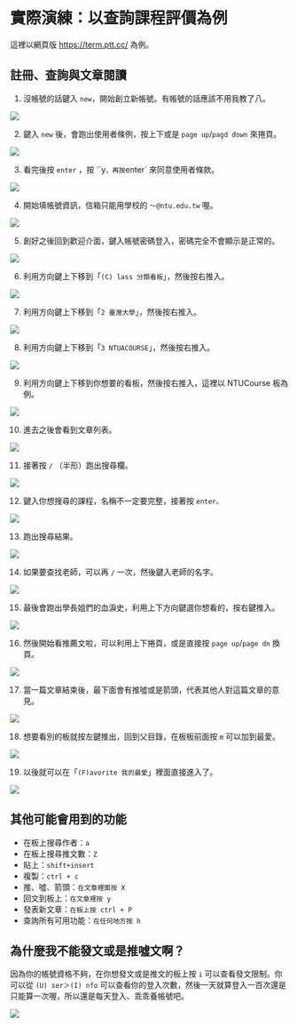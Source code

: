 # 實際演練：以查詢課程評價為例

這裡以網頁版 https://term.ptt.cc/ 為例。

## 註冊、查詢與文章閱讀

1. 沒帳號的話鍵入 `new`，開始創立新帳號。有帳號的話應該不用我教了八。

![](/img/ptt1.png)

2. 鍵入 `new` 後，會跑出使用者條例，按上下或是 `page up`/`pagd down` 來捲頁。

![](/img/ptt2.png)

3. 看完後按 `enter` ，按 ``y` ，再按 `enter` 來同意使用者條款。

![](/img/ptt3.png)

4. 開始填帳號資訊，信箱只能用學校的 `～@ntu.edu.tw` 喔。

![](/img/ptt4.png)

5. 創好之後回到歡迎介面，鍵入帳號密碼登入，密碼完全不會顯示是正常的。

![](/img/ptt1.png)

6. 利用方向鍵上下移到「`(C) lass 分類看板`」，然後按右推入。

![](/img/ptt5.png)

7. 利用方向鍵上下移到「`2 臺灣大學`」，然後按右推入。

![](/img/ptt6.png)

8. 利用方向鍵上下移到「`3 NTUACOURSE`」，然後按右推入。

![](/img/ptt7.png)

9. 利用方向鍵上下移到你想要的看板，然後按右推入，這裡以 NTUCourse 板為例。

![](/img/ptt8.png)

10. 進去之後會看到文章列表。

![](/img/ptt9.png)

11. 接著按 `/` （半形）跑出搜尋欄。

![](/img/ptt10.png)

12. 鍵入你想搜尋的課程，名稱不一定要完整，接著按 `enter。`

![](/img/ptt11.png)

13. 跑出搜尋結果。

![](/img/ptt12.png)

14. 如果要查找老師，可以再 `/` 一次，然後鍵入老師的名字。

![](/img/ptt13.png)

15. 最後會跑出學長姐們的血淚史，利用上下方向鍵選你想看的，按右鍵推入。

![](/img/ptt14.png)

16. 然後開始看推薦文啦，可以利用上下捲頁，或是直接按 `page up`/`page dn` 換頁。

![](/img/ptt15.png)

17. 當一篇文章結束後，最下面會有推噓或是箭頭，代表其他人對這篇文章的意見。

![](/img/ptt16.png)

18. 想要看別的板就按左鍵推出，回到父目錄，在板板前面按 `m` 可以加到最愛。
    
![](/img/ptt8.png)

19. 以後就可以在「`(F)avorite 我的最愛`」裡面直接進入了。

![](/img/pcman16.PNG)

## 其他可能會用到的功能

- 在板上搜尋作者：`a`
- 在板上搜尋推文數：`Z`
- 貼上：`shift+insert`
- 複製：`ctrl + c`
- 推、噓、箭頭：`在文章裡面按 X`
- 回文到板上：`在文章裡按 y`
- 發表新文章：`在板上按 ctrl + P`
- 查詢所有可用功能：`在任何地方按 h`

## 為什麼我不能發文或是推噓文啊？

因為你的帳號資格不夠，在你想發文或是推文的板上按 `i` 可以查看發文限制。你可以從 `(U) ser＞(I) nfo` 可以查看你的登入次數，然後一天就算登入一百次還是只能算一次喔，所以還是每天登入、乖乖養帳號吧。

![](/img/pcman17.PNG)


